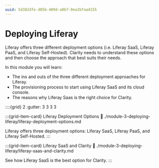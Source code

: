 ```yaml
---
uuid: 5d382dfe-d85b-409d-a0b7-0ea2bfaad155
---
```

# Deploying Liferay

Liferay offers three different deployment options (i.e. Liferay SaaS, Liferay PaaS, and Liferay Self-Hosted). Clarity needs to understand these options and then choose the approach that best suits their needs.

In this module you will learn:

* The ins and outs of the three different deployment approaches for Liferay.
* The provisioning process to start using Liferay SaaS and its cloud console.
* The reasons why Liferay Saas is the right choice for Clarity.

::::{grid} 2
:gutter: 3 3 3 3

:::{grid-item-card}  Liferay Deployment Options
:link: ./module-3-deploying-liferay/liferay-deployment-options.md

Liferay offers three deployment options: Liferay SaaS, Liferay PaaS, and Liferay Self-Hosted.
:::

:::{grid-item-card}  Liferay SaaS and Clarity
:link: ./module-3-deploying-liferay/liferay-saas-and-clarity.md

See how Liferay SaaS is the best option for Clarity.
:::
